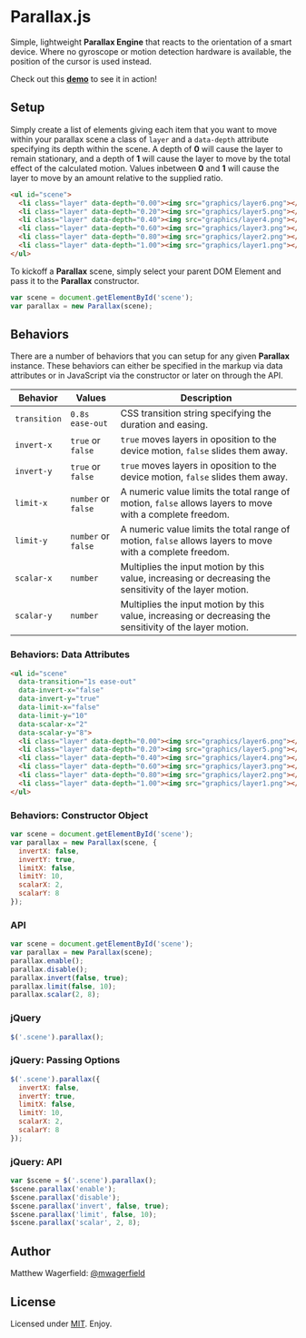 # Parallax.js

Simple, lightweight **Parallax Engine** that reacts to the orientation of a
smart device. Where no gyroscope or motion detection hardware is available, the
position of the cursor is used instead.

Check out this **[demo][demo]** to see it in action!

## Setup

Simply create a list of elements giving each item that you want to move within
your parallax scene a class of `layer` and a `data-depth` attribute specifying
its depth within the scene. A depth of **0** will cause the layer to remain
stationary, and a depth of **1** will cause the layer to move by the total
effect of the calculated motion. Values inbetween **0** and **1** will cause the
layer to move by an amount relative to the supplied ratio.

```html
<ul id="scene">
  <li class="layer" data-depth="0.00"><img src="graphics/layer6.png"></li>
  <li class="layer" data-depth="0.20"><img src="graphics/layer5.png"></li>
  <li class="layer" data-depth="0.40"><img src="graphics/layer4.png"></li>
  <li class="layer" data-depth="0.60"><img src="graphics/layer3.png"></li>
  <li class="layer" data-depth="0.80"><img src="graphics/layer2.png"></li>
  <li class="layer" data-depth="1.00"><img src="graphics/layer1.png"></li>
</ul>
```

To kickoff a **Parallax** scene, simply select your parent DOM Element and pass
it to the **Parallax** constructor.

```javascript
var scene = document.getElementById('scene');
var parallax = new Parallax(scene);
```

## Behaviors

There are a number of behaviors that you can setup for any given **Parallax**
instance. These behaviors can either be specified in the markup via data
attributes or in JavaScript via the constructor or later on through the API.

| Behavior      | Values              | Description                                                                                              |
| ------------- | ------------------- | -------------------------------------------------------------------------------------------------------- |
| `transition`  | `0.8s ease-out`     | CSS transition string specifying the duration and easing.                                                |
| `invert-x`    | `true` or `false`   | `true` moves layers in oposition to the device motion, `false` slides them away.                         |
| `invert-y`    | `true` or `false`   | `true` moves layers in oposition to the device motion, `false` slides them away.                         |
| `limit-x`     | `number` or `false` | A numeric value limits the total range of motion, `false` allows layers to move with a complete freedom. |
| `limit-y`     | `number` or `false` | A numeric value limits the total range of motion, `false` allows layers to move with a complete freedom. |
| `scalar-x`    | `number`            | Multiplies the input motion by this value, increasing or decreasing the sensitivity of the layer motion. |
| `scalar-y`    | `number`            | Multiplies the input motion by this value, increasing or decreasing the sensitivity of the layer motion. |

### Behaviors: Data Attributes

```html
<ul id="scene"
  data-transition="1s ease-out"
  data-invert-x="false"
  data-invert-y="true"
  data-limit-x="false"
  data-limit-y="10"
  data-scalar-x="2"
  data-scalar-y="8">
  <li class="layer" data-depth="0.00"><img src="graphics/layer6.png"></li>
  <li class="layer" data-depth="0.20"><img src="graphics/layer5.png"></li>
  <li class="layer" data-depth="0.40"><img src="graphics/layer4.png"></li>
  <li class="layer" data-depth="0.60"><img src="graphics/layer3.png"></li>
  <li class="layer" data-depth="0.80"><img src="graphics/layer2.png"></li>
  <li class="layer" data-depth="1.00"><img src="graphics/layer1.png"></li>
</ul>
```

### Behaviors: Constructor Object

```javascript
var scene = document.getElementById('scene');
var parallax = new Parallax(scene, {
  invertX: false,
  invertY: true,
  limitX: false,
  limitY: 10,
  scalarX: 2,
  scalarY: 8
});
```

### API

```javascript
var scene = document.getElementById('scene');
var parallax = new Parallax(scene);
parallax.enable();
parallax.disable();
parallax.invert(false, true);
parallax.limit(false, 10);
parallax.scalar(2, 8);
```

### jQuery

```javascript
$('.scene').parallax();
```

### jQuery: Passing Options

```javascript
$('.scene').parallax({
  invertX: false,
  invertY: true,
  limitX: false,
  limitY: 10,
  scalarX: 2,
  scalarY: 8
});
```
### jQuery: API

```javascript
var $scene = $('.scene').parallax();
$scene.parallax('enable');
$scene.parallax('disable');
$scene.parallax('invert', false, true);
$scene.parallax('limit', false, 10);
$scene.parallax('scalar', 2, 8);
```

## Author

Matthew Wagerfield: [@mwagerfield][mwagerfield]

## License

Licensed under [MIT][mit]. Enjoy.

[demo]: http://wagerfield.github.com/parallax/
[mwagerfield]: http://twitter.com/mwagerfield
[mit]: http://www.opensource.org/licenses/mit-license.php
